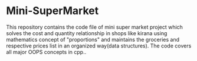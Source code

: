 # Mini-SuperMarket
This repository contains the code file of mini super market project which solves the cost and quantity relationship in shops like kirana using mathematics concept of "proportions" and maintains the groceries and respective prices list in an organized way(data structures). The code covers all major OOPS concepts in cpp..
